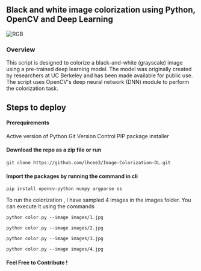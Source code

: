 ## Black and white image colorization using Python, OpenCV and Deep Learning

![RGB](https://media.geeksforgeeks.org/wp-content/uploads/20220303145941/finalPhone-300x154.png)  

### Overview
This script is designed to colorize a black-and-white (grayscale) image using a pre-trained deep learning model. 
The model was originally created by researchers at UC Berkeley and has been made available for public use. 
The script uses OpenCV's deep neural network (DNN) module to perform the colorization task.

## Steps to deploy

#### Prerequirements

Active version of Python
Git Version Control
PIP package installer

#### Download the repo as a zip file or run

`git clone https://github.com/lhcee3/Image-Colorization-DL.git`

#### Import the packages by running the command in cli

`pip install opencv-python numpy argparse os`

To run the colorization , I have sampled 4 images in the images folder.
You can execute it using the commands

`python color.py --image images/1.jpg`

`python color.py --image images/2.jpg`

`python color.py --image images/3.jpg`

`python color.py --image images/4.jpg`

#### Feel Free to Contribute !

